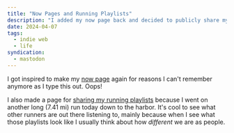 ```yaml
---
title: "Now Pages and Running Playlists"
description: "I added my now page back and decided to publicly share my running playlists."
date: 2024-04-07
tags:
  - indie web
  - life
syndication:
  - mastodon
---
```


<!-- @format -->

I got inspired to make my [now page](/now/) again for reasons I can't remember anymore as I type this out. Oops!

I also made a page for [sharing my running playlists](/running/) because I went on another long (7.41 mi) run today down to the harbor. It's cool to see what other runners are out there listening to, mainly because when I see what those playlists look like I usually think about how _different_ we are as people.
